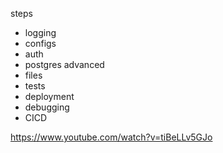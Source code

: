steps
- logging
- configs
- auth
- postgres advanced
- files
- tests
- deployment
- debugging
- CICD

https://www.youtube.com/watch?v=tiBeLLv5GJo